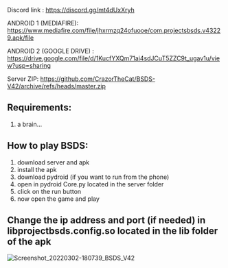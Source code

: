 Discord link : https://discord.gg/mt4dUxXryh

ANDROID 1 (MEDIAFIRE): https://www.mediafire.com/file/jhxrmzq24ofuooe/com.projectsbsds.v43229.apk/file

ANDROID 2 (GOOGLE DRIVE) : https://drive.google.com/file/d/1KucfYXQm71ai4sdJCuT5ZZC9t_ugav1u/view?usp=sharing

Server ZIP: https://github.com/CrazorTheCat/BSDS-V42/archive/refs/heads/master.zip

## Requirements: ##
1. a brain...

## How to play BSDS: ##
1. download server and apk
2. install the apk
3. download pydroid (if you want to run from the phone)
4. open in pydroid Core.py located in the server folder
5. click on the run button
6. now open the game and play

## Change the ip address and port (if needed) in libprojectbsds.config.so located in the lib folder of the apk ##

![Screenshot_20220302-180739_BSDS_V42](https://user-images.githubusercontent.com/52799759/156474426-399ea814-9727-4a49-a1f8-2f95e027309c.png)
